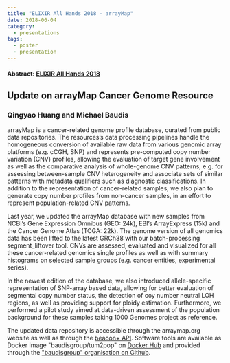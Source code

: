 ```yaml
---
title: "ELIXIR All Hands 2018 - arrayMap"
date: 2018-06-04
category:
  - presentations
tags:
  - poster
  - presentation
---
```


#### Abstract: [ELIXIR All Hands 2018](https://www.elixir-europe.org/events/elixir-all-hands-2018)
## Update on arrayMap Cancer Genome Resource
### Qingyao Huang and Michael Baudis

arrayMap is a cancer-related genome profile database, curated from public data repositories. The resources’s data processing pipelines handle the homogeneous conversion of available raw data from various genomic array platforms (e.g. cCGH, SNP) and represents pre-computed copy number variation (CNV) profiles, allowing the evaluation of target gene involvement as well as the comparative analysis of whole-genome CNV patterns, e.g. for assessing between-sample CNV heterogeneity and associate sets of similar patterns with metadata qualifiers such as diagnostic classifications. In addition to the representation of cancer-related samples, we also plan to generate copy number profiles from non-cancer samples, in an effort to represent population-related CNV patterns.

Last year, we updated the arrayMap database with new samples from NCBI’s Gene Expression Omnibus (GEO: 24k), EBI’s ArrayExpress (15k) and the Cancer Genome Atlas (TCGA: 22k). The genome version of all genomics data has been lifted to the latest GRCh38 with our batch-processing segment_liftover tool. CNVs are assessed, evaluated and visualized for all these cancer-related genomics single profiles as well as with summary histograms on selected sample groups (e.g. cancer entities, experimental series). 

In the newest edition of the database, we also introduced allele-specific representation of SNP-array based data, allowing for better evaluation of segmental copy number status, the detection of coy number neutral LOH regions, as well as providing support for ploidy estimation. Furthermore, we performed a pilot study aimed at data-driven assessment of the population background for these samples taking 1000 Genomes project as reference.

The updated data repository is accessible through the arraymap.org website as well as through the [beacon+ API](http://beacon.progenetix.org/). Software tools are available as Docker image "baudisgroup/tum2pop" on [Docker Hub](https://hub.docker.com/) and provided through the ["baudisgroup" organisation on Github](http://github.com/baudisgroup/). 

